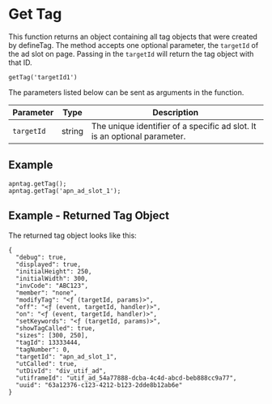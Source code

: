 

# Get Tag





This function returns an object containing all tag objects that were
created by defineTag. The method accepts one optional parameter,
the `targetId` of the ad slot on page. Passing in the `targetId` will
return the tag object with that ID.

``` pre
getTag('targetId1')
```

The parameters listed below can be sent as arguments in the function.

<table class="table">
<thead class="thead">
<tr class="header row">
<th id="ID-0000158c__entry__1" class="entry">Parameter</th>
<th id="ID-0000158c__entry__2" class="entry">Type</th>
<th id="ID-0000158c__entry__3" class="entry">Description</th>
</tr>
</thead>
<tbody class="tbody">
<tr class="odd row">
<td class="entry" headers="ID-0000158c__entry__1"><code
class="ph codeph">targetId</code></td>
<td class="entry" headers="ID-0000158c__entry__2">string</td>
<td class="entry" headers="ID-0000158c__entry__3">The unique identifier
of a specific ad slot. It is an optional parameter.</td>
</tr>
</tbody>
</table>





## Example

``` pre
apntag.getTag();
apntag.getTag('apn_ad_slot_1');
```





## Example - Returned Tag Object

The returned tag object looks like this:

``` pre
{
  "debug": true,
  "displayed": true,
  "initialHeight": 250,
  "initialWidth": 300,
  "invCode": "ABC123",
  "member": "none",
  "modifyTag": "<ƒ (targetId, params)>",
  "off": "<ƒ (event, targetId, handler)>",
  "on": "<ƒ (event, targetId, handler)>",
  "setKeywords": "<ƒ (targetId, params)>",
  "showTagCalled": true,
  "sizes": [300, 250],
  "tagId": 13333444,
  "tagNumber": 0,
  "targetId": "apn_ad_slot_1",
  "utCalled": true,
  "utDivId": "div_utif_ad",
  "utiframeId": "utif_ad_54a77888-dcba-4c4d-abcd-beb888cc9a77",
  "uuid": "63a12376-c123-4212-b123-2dde8b12ab6e"
} 
```






